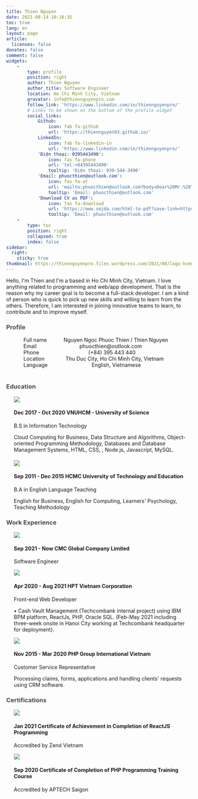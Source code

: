 ```yaml
---
title: Thien Nguyen
date: 2021-08-14 10:16:35
toc: true
lang: en
layout: page
article:
  licenses: false
donates: false
comment: false
widgets:
    - 
        type: profile
        position: right
        author: Thien Nguyen
        author_title: Software Engineer
        location: Ho Chi Minh City, Vietnam
        gravatar: info@thiennguyenpro.com
        follow_link: 'https://www.linkedin.com/in/thiennguyenpro/'
        # Links to be shown on the bottom of the profile widget
        social_links:
            Github:
                icon: fab fa-github
                url: 'https://thiennguyen93.github.io/'
            LinkedIn:
                icon: fab fa-linkedin-in
                url: 'https://www.linkedin.com/in/thiennguyenpro/'
            'Điện thoại: 0395443490':
                icon: fas fa-phone
                url: 'tel:+84395443490'
                tooltip: 'Điện thoại: 039-544-3490'
            'Email: phuocthien@outlook.com':
                icon: fas fa-at
                url: 'mailto:phuocthien@outlook.com?body=Dear%20Mr.%20Thien%20Nguyen%2C%0D%0A'   
                tooltip: 'Email: phuocthien@outlook.com'
            'Download CV as PDF':
                icon: fas fa-download
                url: 'https://www.sejda.com/html-to-pdf?save-link=https://thiennguyen93.github.io/cv&viewportWidth=720&pageSize=A4&pageMargin=20px&pageOrientation=portrait'   
                tooltip: 'Email: phuocthien@outlook.com'
    - 
        type: toc
        position: right
        collapsed: true
        index: false
sidebar:
  right:
    sticky: true
thumbnail: https://thiennguyenpro.files.wordpress.com/2021/08/logo-hcmus.png
---
```

Hello, I'm Thien and I'm a <span id="typed"></span> based in Ho Chi Minh City, Vietnam.
I love anything related to programming and web/app development. That is the reason why my career goal is to become a full-stack developer. I am a kind of person who is quick to pick up new skills and willing to learn from the others. Therefore, I am interested in joining innovative teams to learn, to contribute and to improve myself.

### <span class="tag mr-2 is-info is-size-6"><i class="fas fa-info-circle"></i></span> <span style="color: #4a4a4a;">Profile</span>
<div style="margin-left: 47px; margin-right: 40px; margin-bottom: 40px" >
    <div class="columns is-gapless mb-3">
        <div class="column is-one-fifth"><span class="has-text-weight-bold has-text-grey has-text-grey">Full name</span></div>
        <div class="column"><span class="has-text-grey">Nguyen Ngoc Phuoc Thien / Thien Nguyen</span></div>
    </div>
    <div class="columns is-gapless mb-3">
        <div class="column is-one-fifth"><span class="has-text-weight-bold has-text-grey">Email</span></div>
        <div class="column"><span class="has-text-grey">phuocthien@outlook.com</span></div>
    </div>
    <div class="columns is-gapless mb-3">
        <div class="column is-one-fifth"><span class="has-text-weight-bold has-text-grey">Phone</span></div>
        <div class="column"><span class="has-text-grey">(+84) 395 443 440</span></div>
    </div>
    <div class="columns is-gapless mb-3">
        <div class="column is-one-fifth"><span class="has-text-weight-bold has-text-grey">Location</span></div>
        <div class="column"><span class="has-text-grey">Thu Duc City, Ho Chi Minh City, Vietnam</span></div>
    </div>
    <div class="columns is-gapless mb-3">
        <div class="column is-one-fifth"><span class="has-text-weight-bold has-text-grey">Language</span></div>
        <div class="column"><span class="has-text-grey">English, Vietnamese</span></div>
    </div>
</div>


### <span class="tag mr-2 is-success is-size-6"><i class="fas fa-graduation-cap"></i></span> <span style="color: #4a4a4a;">Education</span>
<div class="timeline">
    <article class="media">
        <figure class="media-left" style="margin-left: 0; margin-bottom: 0; margin-right: 1rem">
            <img src="https://thiennguyenpro.files.wordpress.com/2021/08/logo-hcmus.png?w=64">
        </figure>
        <div class="timeline-item">
            <h4 class="is-size-6 is-uppercase"><strong><span class="tag mr-2">Dec 2017 - Oct 2020</span> <span class="has-text-grey-dark">VNUHCM - University of Science</span></strong></h4>
            <p>B.S in Information Technology</p>
            <p  style="margin-bottom: 20px">Cloud Computing for Business, Data Structure and Algorithms, Object-oriented Programming Methodology, Databases and Database Management Systems, HTML, CSS, , Node.js, Javascript, MySQL.</p>
        </div>
    </article>
    <article class="media">
        <figure class="media-left" style="margin-left: 0; margin-bottom: 0; margin-right: 1rem">
            <img src="https://thiennguyenpro.files.wordpress.com/2020/02/logo_spkt_thiennguyenicu.png?w=64">
        </figure>
        <div>
            <h4 class="is-size-6 is-uppercase"><strong><span class="tag mr-2">Sep 2011 - Dec 2015</span> <span class="has-text-grey-dark">HCMC University of Technology and Education</span></strong></h4>
            <p>B.A in English Language Teaching</p>
            <p  style="margin-bottom: 20px">English for Business, English for Computing, Learners' Psychology, Teaching Methodology</p>
        </div>
    </article>
</div>

### <span class="tag mr-2 is-danger is-size-6"><i class="fas fa-briefcase"></i></span> <span style="color: #4a4a4a;">Work Experience</span>
<div class="timeline">
    <article class="media">
        <figure class="media-left" style="margin-left: 0; margin-bottom: 0; margin-right: 1rem">
            <img src="https://thiennguyenpro.files.wordpress.com/2021/08/cmc-global.png?w=64">
        </figure>
        <div>
            <h4 class="is-size-6 is-uppercase"><strong><span class="tag mr-2">Sep 2021 - Now</span> CMC Global Company Limited</strong></h4>
            <p>Software Engineer</p>
            <!-- <p  style="margin-bottom: 20px">A solution for business management applied for the small and medium-sized medical centers, using ReactJS, a well-known Javascript library, as the front-end  and Laravel framework served as a backend server for RESTful API written in PHP.</p> -->
        </div>
    </article>
    <article class="media">
        <figure class="media-left" style="margin-left: 0; margin-bottom: 0; margin-right: 1rem">
            <img src="https://thiennguyenpro.files.wordpress.com/2020/03/hpt_logo.png?w=64">
        </figure>
        <div>
            <h4 class="is-size-6 is-uppercase"><strong><span class="tag mr-2">Apr 2020 - Aug 2021</span> <span class="has-text-grey-dark">HPT Vietnam Corporation</span></strong></h4>
            <p>Front-end Web Developer</p>
            <p  style="margin-bottom: 10px">• Cash Vault Management (Techcombank internal project) using IBM BPM platform, ReactJs, PHP, Oracle SQL. (Feb-May 2021 including three-week onsite in Hanoi City working at Techcombank headquarter for deployment).
            </p>
        </div>
    </article>
    <article class="media">
        <figure class="media-left" style="margin-left: 0; margin-bottom: 0; margin-right: 1rem">
            <img src="https://thiennguyenpro.files.wordpress.com/2020/03/phpgroupvn_logo-1.png?w=64">
        </figure>
        <div>
            <h4 class="is-size-6 is-uppercase"><strong><span class="tag mr-2">Nov 2015 - Mar 2020</span> <span class="has-text-grey-dark">PHP Group International Vietnam</span></strong></h4>
            <p>Customer Service Representative</p>
            <p  style="margin-bottom: 20px">Processing claims, forms, applications and handling clients' requests using CRM software.
            </p>
        </div>
    </article>
</div>

### <span class="tag mr-2 is-primary is-size-6"><i class="fas fa-certificate"></i></span> <span style="color: #4a4a4a;">Certifications</span>
<div class="timeline">
    <article class="media">
        <figure class="media-left" style="margin-left: 0; margin-bottom: 0; margin-right: 1rem">
            <img src="https://thiennguyenpro.files.wordpress.com/2021/08/14-react.png?w=64">
        </figure>
        <div>
            <h4 class="is-size-6"><strong><span class="tag mr-2">Jan 2021</span> <span class="has-text-grey-dark">Certificate of Achievement in Completion of ReactJS Programming</span></strong></h4>
            <p>Accredited by Zend Vietnam</p>
        </div>
    </article>
    <article class="media">
        <figure class="media-left" style="margin-left: 0; margin-bottom: 0; margin-right: 1rem">
            <img src="https://thiennguyenpro.files.wordpress.com/2021/08/logo-laravel-1-1.png?w=64">
        </figure>
        <div>
            <h4 class="is-size-6"><strong><span class="tag mr-2">Sep 2020</span> <span class="has-text-grey-dark">Certificate of Completion of PHP Programming Training Course</span></strong></h4>
            <p>Accredited by APTECH Saigon</p>
        </div>
    </article>
</div>

<style>
h1.title {
    color: #c53030
}
/* h1.title::after {
    color: black;
    content: 'Web Developer';
    font-size: 0.95rem;
    margin-left: 10px;
} */
.timeline {
    margin-left: 1.3rem;
}
.article-meta {
    display: none !important;
}
</style>

<script src="https://cdn.jsdelivr.net/npm/typed.js@2.0.12"></script>
<script>
  var typed = new Typed('#typed', {
    strings: ['<strong>software engineer<strong>^1000','<strong>web developer<strong>^1000','<strong>writer<strong>^1000'],
    typeSpeed: 40,
    loop: true,
    loopCount: Infinity,
  });
</script>

<!-- 
<script src="//www.sejda.com/js/sejda-js-api.min.js"></script>
<script>
    document.addEventListener('DOMContentLoaded', function(e) {
        // const downloadButton = document.querySelectorAll('[title="Download CV as PDF"]');
        // downloadButton[0].
        const downloadButton = $('[title="Download CV as PDF"]').click(function(evt){
            evt.preventDefault();
            SejdaJsApi.htmlToPdf({
            filename: 'out.pdf',
            /* leave blank for one long page */
            pageSize: 'a4',
            publishableKey: 'api_public_d036c2bc241f43babce21452685a8963',
            htmlCode: document.querySelector('html').innerHTML,
            /* url: window.location.href */
            always: function(){
            // PDF download should have started
                }
            });
        });
        // console.log("test123",test);
    // ...
    });

</script> -->